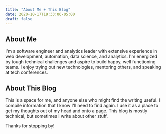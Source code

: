 ```yaml
---
title: "About Me + This Blog"
date: 2020-10-17T19:33:06-05:00
draft: false
---
```


## About Me
I'm a software engineer and analytics leader with extensive experience in web development, automation, data science, and analytics. I'm energized by tough technical challenges and aspire to build happy, well functioning teams. I enjoy trying out new technologies, mentoring others, and speaking at tech conferences. 

## About This Blog
This is a space for me, and anyone else who might find the writing useful. I compile information that I know I'll need to find again. I use it as a place to get my thoughts out of my head and onto a page. This blog is mostly technical, but sometimes I write about other stuff.

Thanks for stopping by!

